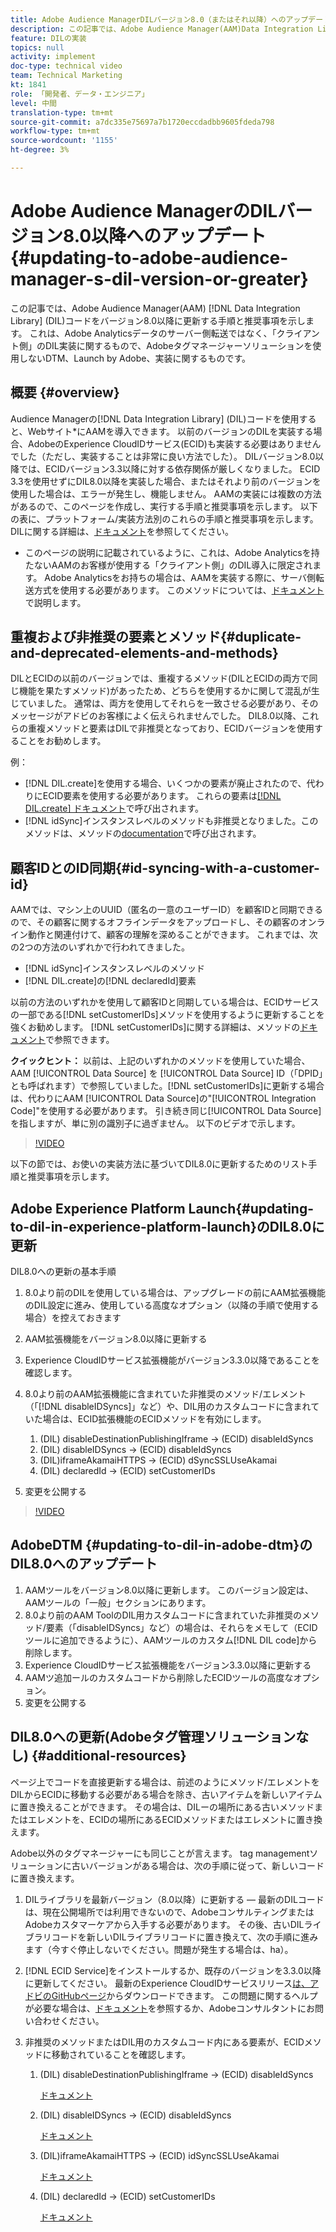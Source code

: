 ```yaml
---
title: Adobe Audience ManagerDILバージョン8.0（またはそれ以降）へのアップデート
description: この記事では、Adobe Audience Manager(AAM)Data Integration Library(DIL)コードをバージョン8.0以降に更新する手順と推奨事項を示します。 これは、Adobe Analyticsデータのサーバー側転送ではなく、「クライアント側」のDIL実装に関するもので、Adobeタグマネージャーソリューションを使用しないDTM、Launch by Adobe、実装に関するものです。
feature: DILの実装
topics: null
activity: implement
doc-type: technical video
team: Technical Marketing
kt: 1841
role: 「開発者、データ・エンジニア」
level: 中間
translation-type: tm+mt
source-git-commit: a7dc335e75697a7b1720eccdadbb9605fdeda798
workflow-type: tm+mt
source-wordcount: '1155'
ht-degree: 3%

---
```



# Adobe Audience ManagerのDILバージョン8.0以降へのアップデート{#updating-to-adobe-audience-manager-s-dil-version-or-greater}

この記事では、Adobe Audience Manager(AAM) [!DNL Data Integration Library] (DIL)コードをバージョン8.0以降に更新する手順と推奨事項を示します。 これは、Adobe Analyticsデータのサーバー側転送ではなく、「クライアント側」のDIL実装に関するもので、Adobeタグマネージャーソリューションを使用しないDTM、Launch by Adobe、実装に関するものです。

## 概要 {#overview}

Audience Managerの[!DNL Data Integration Library] (DIL)コードを使用すると、Webサイト*にAAMを導入できます。 以前のバージョンのDILを実装する場合、AdobeのExperience CloudIDサービス(ECID)も実装する必要はありませんでした（ただし、実装することは非常に良い方法でした）。 DILバージョン8.0以降では、ECIDバージョン3.3以降に対する依存関係が厳しくなりました。 ECID 3.3を使用せずにDIL8.0以降を実装した場合、またはそれより前のバージョンを使用した場合は、エラーが発生し、機能しません。 AAMの実装には複数の方法があるので、このページを作成し、実行する手順と推奨事項を示します。 以下の表に、プラットフォーム/実装方法別のこれらの手順と推奨事項を示します。 DILに関する詳細は、[ドキュメント](https://marketing.adobe.com/resources/help/en_US/aam/c_dil.html)を参照してください。

* このページの説明に記載されているように、これは、Adobe Analyticsを持たないAAMのお客様が使用する「クライアント側」のDIL導入に限定されます。 Adobe Analyticsをお持ちの場合は、AAMを実装する際に、サーバ側転送方式を使用する必要があります。 このメソッドについては、[ドキュメント](https://marketing.adobe.com/resources/help/ja_JP/reference/ssf.html)で説明します。

## 重複および非推奨の要素とメソッド{#duplicate-and-deprecated-elements-and-methods}

DILとECIDの以前のバージョンでは、重複するメソッド(DILとECIDの両方で同じ機能を果たすメソッド)があったため、どちらを使用するかに関して混乱が生じていました。 通常は、両方を使用してそれらを一致させる必要があり、そのメッセージがアドビのお客様によく伝えられませんでした。 DIL8.0以降、これらの重複メソッドと要素はDILで非推奨となっており、ECIDバージョンを使用することをお勧めします。

例：

* [!DNL DIL.create]を使用する場合、いくつかの要素が廃止されたので、代わりにECID要素を使用する必要があります。 これらの要素は[[!DNL DIL.create] ドキュメント](https://marketing.adobe.com/resources/help/en_US/aam/r_dil_create.html)で呼び出されます。
* [!DNL idSync]インスタンスレベルのメソッドも非推奨となりました。このメソッドは、メソッドの[documentation](https://marketing.adobe.com/resources/help/en_US/aam/r_dil_idsync.html)で呼び出されます。

## 顧客IDとのID同期{#id-syncing-with-a-customer-id}

AAMでは、マシン上のUUID（匿名の一意のユーザーID）を顧客IDと同期できるので、その顧客に関するオフラインデータをアップロードし、その顧客のオンライン動作と関連付けて、顧客の理解を深めることができます。 これまでは、次の2つの方法のいずれかで行われてきました。

* [!DNL idSync]インスタンスレベルのメソッド
* [!DNL DIL.create]の[!DNL declaredId]要素

以前の方法のいずれかを使用して顧客IDと同期している場合は、ECIDサービスの一部である[!DNL setCustomerIDs]メソッドを使用するように更新することを強くお勧めします。 [!DNL setCustomerIDs]に関する詳細は、メソッドの[ドキュメント](https://marketing.adobe.com/resources/help/en_US/mcvid/mcvid_setcustomerids.html)で参照できます。

**クイックヒント：** 以前は、上記のいずれかのメソッドを使用していた場合、AAM [!UICONTROL Data Source] を [!UICONTROL Data Source] ID（「DPID」とも呼ばれます）で参照していました。[!DNL setCustomerIDs]に更新する場合は、代わりにAAM [!UICONTROL Data Source]の&quot;[!UICONTROL Integration Code]&quot;を使用する必要があります。 引き続き同じ[!UICONTROL Data Source]を指しますが、単に別の識別子に過ぎません。 以下のビデオで示します。

>[!VIDEO](https://video.tv.adobe.com/v/23873/?quality=12)

以下の節では、お使いの実装方法に基づいてDIL8.0に更新するためのリスト手順と推奨事項を示します。

## Adobe Experience Platform Launch{#updating-to-dil-in-experience-platform-launch}のDIL8.0に更新

DIL8.0への更新の基本手順

1. 8.0より前のDILを使用している場合は、アップグレードの前にAAM拡張機能のDIL設定に進み、使用している高度なオプション（以降の手順で使用する場合）を控えておきます
1. AAM拡張機能をバージョン8.0以降に更新する
1. Experience CloudIDサービス拡張機能がバージョン3.3.0以降であることを確認します。
1. 8.0より前のAAM拡張機能に含まれていた非推奨のメソッド/エレメント（「[!DNL disableIDSyncs]」など）や、DIL用のカスタムコードに含まれていた場合は、ECID拡張機能のECIDメソッドを有効にします。

   1. (DIL) disableDestinationPublishingIframe -> (ECID) disableIdSyncs
   1. (DIL) disableIDSyncs -> (ECID) disableIdSyncs
   1. (DIL)iframeAkamaiHTTPS -> (ECID) dSyncSSLUseAkamai
   1. (DIL) declaredId -> (ECID) setCustomerIDs

1. 変更を公開する

>[!VIDEO](https://video.tv.adobe.com/v/23874/?quality=12)

## AdobeDTM {#updating-to-dil-in-adobe-dtm}のDIL8.0へのアップデート

1. AAMツールをバージョン8.0以降に更新します。 このバージョン設定は、AAMツールの「一般」セクションにあります。
1. 8.0より前のAAM ToolのDIL用カスタムコードに含まれていた非推奨のメソッド/要素（「disableIDSyncs」など）の場合は、それらをメモして（ECIDツールに追加できるように）、AAMツールのカスタム[!DNL DIL code]から削除します。
1. Experience CloudIDサービス拡張機能をバージョン3.3.0以降に更新する
1. AAMツ追加ールのカスタムコードから削除したECIDツールの高度なオプション。
1. 変更を公開する

## DIL8.0への更新(Adobeタグ管理ソリューションなし) {#additional-resources}

ページ上でコードを直接更新する場合は、前述のようにメソッド/エレメントをDILからECIDに移動する必要がある場合を除き、古いアイテムを新しいアイテムに置き換えることができます。 その場合は、DILーの場所にある古いメソッドまたはエレメントを、ECIDの場所にあるECIDメソッドまたはエレメントに置き換えます。

Adobe以外のタグマネージャーにも同じことが言えます。 tag managementソリューションに古いバージョンがある場合は、次の手順に従って、新しいコードに置き換えます。

1. DILライブラリを最新バージョン（8.0以降）に更新する — 最新のDILコードは、現在公開場所では利用できないので、AdobeコンサルティングまたはAdobeカスタマーケアから入手する必要があります。 その後、古いDILライブラリコードを新しいDILライブラリコードに置き換えて、次の手順に進みます（今すぐ停止しないでください。問題が発生する場合は、ha）。
1. [!DNL ECID Service]をインストールするか、既存のバージョンを3.3.0以降に更新してください。 最新のExperience CloudIDサービスリリース[は、アドビのGitHubページ](https://github.com/Adobe-Marketing-Cloud/id-service/releases)からダウンロードできます。 この問題に関するヘルプが必要な場合は、[ドキュメント](https://marketing.adobe.com/resources/help/ja_JP/mcvid/)を参照するか、Adobeコンサルタントにお問い合わせください。

1. 非推奨のメソッドまたはDIL用のカスタムコード内にある要素が、ECIDメソッドに移動されていることを確認します。

   1. (DIL) disableDestinationPublishingIframe -> (ECID) disableIdSyncs

      [ドキュメント](https://marketing.adobe.com/resources/help/ja_JP/mcvid/mcvid-disableidsync.html)

   1. (DIL) disableIDSyncs -> (ECID) disableIdSyncs

      [ドキュメント](https://marketing.adobe.com/resources/help/en_US/mcvid/mcvid-disableidsync.html)

   1. (DIL)iframeAkamaiHTTPS -> (ECID) idSyncSSLUseAkamai

      [ドキュメント](https://marketing.adobe.com/resources/help/en_US/aam/r_dil_create.html)

   1. (DIL) declaredId -> (ECID) setCustomerIDs

      [ドキュメント](https://marketing.adobe.com/resources/help/en_US/mcvid/mcvid_setcustomerids.html)
